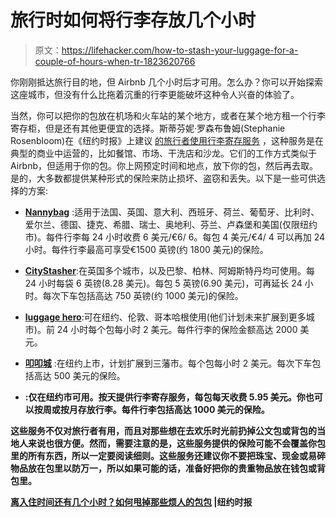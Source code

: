 # 旅行时如何将行李存放几个小时

> 原文：<https://lifehacker.com/how-to-stash-your-luggage-for-a-couple-of-hours-when-tr-1823620766>

你刚刚抵达旅行目的地，但 Airbnb 几个小时后才可用。怎么办？你可以开始探索这座城市，但没有什么比拖着沉重的行李更能破坏这种令人兴奋的体验了。



当然，你可以把你的包放在机场和火车站的某个地方，或者在某个地方租一个行李寄存柜，但是还有其他更便宜的选择。斯蒂芬妮·罗森布鲁姆(Stephanie Rosenbloom)在《纽约时报》上建议 [的旅行者使用行李寄存服务](https://www.nytimes.com/2018/03/02/travel/getaway-luggage-storage.html) ，这种服务是在典型的商业中运营的，比如餐馆、市场、干洗店和沙龙。它们的工作方式类似于 Airbnb，但适用于你的包。你上网预定时间和地点，放下你的包，然后再去取。是的，大多数都提供某种形式的保险来防止损坏、盗窃和丢失。以下是一些可供选择的方案:

*   [**Nannybag**](https://www.nannybag.com/en/home) :适用于法国、英国、意大利、西班牙、荷兰、葡萄牙、比利时、爱尔兰、德国、捷克、希腊、瑞士、奥地利、芬兰、卢森堡和美国(仅限纽约市)。每件行李每 24 小时收费 6 美元/€6/ 6。每包 4 美元/€4/ 4 可以再加 24 小时。每件行李最高可享受€1500 英镑(约 1800 美元)的保险。

*   [**CityStasher**](https://www.citystasher.com/):在英国多个城市，以及巴黎、柏林、阿姆斯特丹均可使用。每 24 小时每袋 6 英镑(8.28 美元)。每包 5 英镑(6.90 美元)，可再延长 24 小时。每次下车包括高达 750 英镑(约 1000 美元)的保险。

*   [**luggage hero**](https://luggagehero.com/?utm_expid=147117755-4.mU4TNxA5SGGBDsqZ0OBq3A.0&utm_referrer=https%3A%2F%2Fluggagehero.com%2F):可在纽约、伦敦、哥本哈根使用(他们计划未来扩展到更多城市)。前 24 小时每个包每小时 2 美元。每件行李的保险金额高达 2000 美元。

*   [**叩叩城**](https://knockknock.city/) :在纽约上市，计划扩展到三藩市。每个包每小时 2 美元。每次下车包括高达 500 美元的保险。

*   [](https://vertoe.com/)**:仅在纽约市可用。按天提供行李寄存服务，每包每天收费 5.95 美元。你也可以按周或按月存放行李。每件行李包括高达 1000 美元的保险。** 

**这些服务不仅对旅行者有用，而且对那些想在去欢乐时光前扔掉公文包或背包的当地人来说也很方便。然而，需要注意的是，这些服务提供的保险可能不会覆盖你包里的所有东西，所以一定要阅读细则。这些服务还建议你不要把珠宝、现金或易碎物品放在包里以防万一，所以如果可能的话，准备好把你的贵重物品放在钱包或背包里。**

**[离入住时间还有几个小时？如何甩掉那些烦人的包包](https://www.nytimes.com/2018/03/02/travel/getaway-luggage-storage.html) |纽约时报**